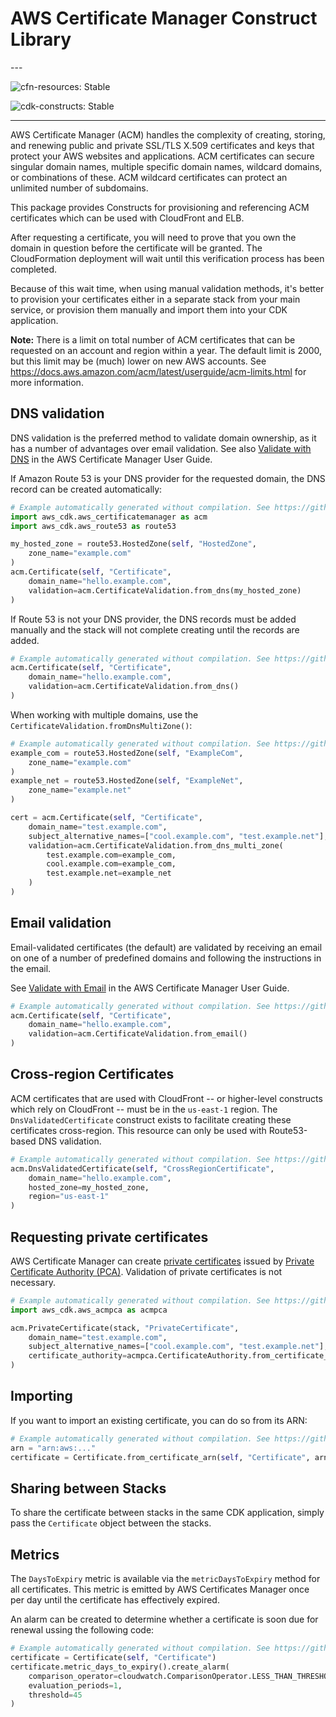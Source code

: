 # AWS Certificate Manager Construct Library

<!--BEGIN STABILITY BANNER-->---


![cfn-resources: Stable](https://img.shields.io/badge/cfn--resources-stable-success.svg?style=for-the-badge)

![cdk-constructs: Stable](https://img.shields.io/badge/cdk--constructs-stable-success.svg?style=for-the-badge)

---
<!--END STABILITY BANNER-->

AWS Certificate Manager (ACM) handles the complexity of creating, storing, and renewing public and private SSL/TLS X.509 certificates and keys that
protect your AWS websites and applications. ACM certificates can secure singular domain names, multiple specific domain names, wildcard domains, or
combinations of these. ACM wildcard certificates can protect an unlimited number of subdomains.

This package provides Constructs for provisioning and referencing ACM certificates which can be used with CloudFront and ELB.

After requesting a certificate, you will need to prove that you own the
domain in question before the certificate will be granted. The CloudFormation
deployment will wait until this verification process has been completed.

Because of this wait time, when using manual validation methods, it's better
to provision your certificates either in a separate stack from your main
service, or provision them manually and import them into your CDK application.

**Note:** There is a limit on total number of ACM certificates that can be requested on an account and region within a year.
The default limit is 2000, but this limit may be (much) lower on new AWS accounts.
See https://docs.aws.amazon.com/acm/latest/userguide/acm-limits.html for more information.

## DNS validation

DNS validation is the preferred method to validate domain ownership, as it has a number of advantages over email validation.
See also [Validate with DNS](https://docs.aws.amazon.com/acm/latest/userguide/gs-acm-validate-dns.html)
in the AWS Certificate Manager User Guide.

If Amazon Route 53 is your DNS provider for the requested domain, the DNS record can be
created automatically:

```python
# Example automatically generated without compilation. See https://github.com/aws/jsii/issues/826
import aws_cdk.aws_certificatemanager as acm
import aws_cdk.aws_route53 as route53

my_hosted_zone = route53.HostedZone(self, "HostedZone",
    zone_name="example.com"
)
acm.Certificate(self, "Certificate",
    domain_name="hello.example.com",
    validation=acm.CertificateValidation.from_dns(my_hosted_zone)
)
```

If Route 53 is not your DNS provider, the DNS records must be added manually and the stack will not complete
creating until the records are added.

```python
# Example automatically generated without compilation. See https://github.com/aws/jsii/issues/826
acm.Certificate(self, "Certificate",
    domain_name="hello.example.com",
    validation=acm.CertificateValidation.from_dns()
)
```

When working with multiple domains, use the `CertificateValidation.fromDnsMultiZone()`:

```python
# Example automatically generated without compilation. See https://github.com/aws/jsii/issues/826
example_com = route53.HostedZone(self, "ExampleCom",
    zone_name="example.com"
)
example_net = route53.HostedZone(self, "ExampleNet",
    zone_name="example.net"
)

cert = acm.Certificate(self, "Certificate",
    domain_name="test.example.com",
    subject_alternative_names=["cool.example.com", "test.example.net"],
    validation=acm.CertificateValidation.from_dns_multi_zone(
        test.example.com=example_com,
        cool.example.com=example_com,
        test.example.net=example_net
    )
)
```

## Email validation

Email-validated certificates (the default) are validated by receiving an
email on one of a number of predefined domains and following the instructions
in the email.

See [Validate with Email](https://docs.aws.amazon.com/acm/latest/userguide/gs-acm-validate-email.html)
in the AWS Certificate Manager User Guide.

```python
# Example automatically generated without compilation. See https://github.com/aws/jsii/issues/826
acm.Certificate(self, "Certificate",
    domain_name="hello.example.com",
    validation=acm.CertificateValidation.from_email()
)
```

## Cross-region Certificates

ACM certificates that are used with CloudFront -- or higher-level constructs which rely on CloudFront -- must be in the `us-east-1` region.
The `DnsValidatedCertificate` construct exists to facilitate creating these certificates cross-region. This resource can only be used with
Route53-based DNS validation.

```python
# Example automatically generated without compilation. See https://github.com/aws/jsii/issues/826
acm.DnsValidatedCertificate(self, "CrossRegionCertificate",
    domain_name="hello.example.com",
    hosted_zone=my_hosted_zone,
    region="us-east-1"
)
```

## Requesting private certificates

AWS Certificate Manager can create [private certificates](https://docs.aws.amazon.com/acm/latest/userguide/gs-acm-request-private.html) issued by [Private Certificate Authority (PCA)](https://docs.aws.amazon.com/acm-pca/latest/userguide/PcaWelcome.html). Validation of private certificates is not necessary.

```python
# Example automatically generated without compilation. See https://github.com/aws/jsii/issues/826
import aws_cdk.aws_acmpca as acmpca

acm.PrivateCertificate(stack, "PrivateCertificate",
    domain_name="test.example.com",
    subject_alternative_names=["cool.example.com", "test.example.net"],  # optional
    certificate_authority=acmpca.CertificateAuthority.from_certificate_authority_arn(stack, "CA", "arn:aws:acm-pca:us-east-1:123456789012:certificate-authority/023077d8-2bfa-4eb0-8f22-05c96deade77")
)
```

## Importing

If you want to import an existing certificate, you can do so from its ARN:

```python
# Example automatically generated without compilation. See https://github.com/aws/jsii/issues/826
arn = "arn:aws:..."
certificate = Certificate.from_certificate_arn(self, "Certificate", arn)
```

## Sharing between Stacks

To share the certificate between stacks in the same CDK application, simply
pass the `Certificate` object between the stacks.

## Metrics

The `DaysToExpiry` metric is available via the `metricDaysToExpiry` method for
all certificates. This metric is emitted by AWS Certificates Manager once per
day until the certificate has effectively expired.

An alarm can be created to determine whether a certificate is soon due for
renewal ussing the following code:

```python
# Example automatically generated without compilation. See https://github.com/aws/jsii/issues/826
certificate = Certificate(self, "Certificate")
certificate.metric_days_to_expiry().create_alarm(
    comparison_operator=cloudwatch.ComparisonOperator.LESS_THAN_THRESHOLD,
    evaluation_periods=1,
    threshold=45
)
```
